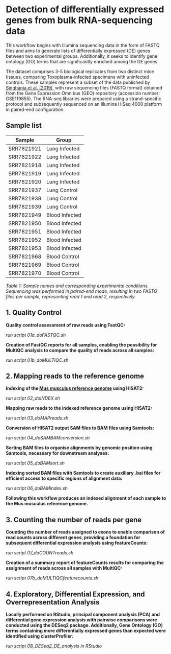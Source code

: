 # Detection of differentially expressed genes from bulk RNA-sequencing data
This workflow begins with Illumina sequencing data in the form of FASTQ files and aims to generate lists of differentially expressed (DE) genes between two experimental groups. Additionally, it seeks to identify gene ontology (GO) terms that are significantly enriched among the DE genes.

The dataset comprises 3-5 biological replicates from two distinct mice tissues, comparing Toxoplasma-infected specimens with uninfected controls. These samples represent a subset of the data published by [Singhania et al. (2019)](https://pmc.ncbi.nlm.nih.gov/articles/PMC6599044/), with raw sequencing files (FASTQ format) obtained from the Gene Expression Omnibus (GEO) repository (accession number: GSE119855). The RNA-seq libraries were prepared using a strand-specific protocol and subsequently sequenced on an Illumina HiSeq 4000 platform in paired-end configuration.

## Sample list

|Sample	|Group|
|-------|------|
|SRR7821921|	Lung Infected|
SRR7821922|	Lung Infected
SRR7821918	|Lung Infected
SRR7821919	|Lung Infected
SRR7821920|	Lung Infected
SRR7821937	|Lung Control
SRR7821938	|Lung Control
SRR7821939	|Lung Control
SRR7821949	|Blood Infected
SRR7821950	|Blood Infected
SRR7821951	|Blood Infected
SRR7821952	|Blood Infected
SRR7821953	|Blood Infected
SRR7821968	|Blood Control
SRR7821969	|Blood Control
SRR7821970|	Blood Control

_Table 1: Sample names and corresponding experimental conditions. Sequencing was performed in paired-end mode, resulting in two FASTQ files per sample, representing read 1 and read 2, respectively._

## 1. Quality Control
**Quality control assessment of raw reads using FastQC:**

_run script 01a_doFASTQC.sh_

**Creation of FastQC reports for all samples, enabling the possibility for MultiQC analysis to compare the quality of reads across all samples:**

_run script 01b_doMULTIQC.sh_

## 2. Mapping reads to the reference genome
**Indexing of the [Mus musculus reference genome](https://ftp.ensembl.org/pub/release-113/fasta/mus_musculus/dna/Mus_musculus.GRCm39.dna.primary_assembly.fa.gz) using HISAT2:**

_run script 02_doINDEX.sh_ 

**Mapping raw reads to the indexed reference genome using HISAT2:**

_run script 03_doMAPreads.sh_

**Conversion of HISAT2 output SAM files to BAM files using Samtools:**

_run script 04_doSAMBAMconversion.sh_

**Sorting BAM files to organise alignments by genomic position using Samtools, necessary for downstream analyses:**

_run script 05_doBAMsort.sh_

**Indexing sorted BAM files with Samtools to create auxiliary .bai files for efficient access to specific regions of alignment data:**

_run script 06_doBAMindex.sh_

**Following this workflow produces an indexed alignment of each sample to the Mus musculus reference genome.**

## 3. Counting the number of reads per gene
**Counting the number of reads assigned to exons to enable comparison of read counts across different genes, providing a foundation for subsequent differential expression analysis using featureCounts:**

_run script 07_doCOUNTreads.sh_

**Creation of a summary report of featureCounts results for comparing the assignment of reads across all samples with MultiQC:**

_run script 07b_doMULTIQCfeaturecounts.sh_

## 4. Exploratory, Differential Expression, and Overrepresentation Analysis
**Locally performed on RStudio, principal component analysis (PCA) and differential gene expression analysis with pairwise comparisons were conducted using the DESeq2 package. Additionally, Gene Ontology (GO) terms containing more differentially expressed genes than expected were identified using clusterProfiler:**

_run script 08_DESeq2_DE_analysis in RStudio_
